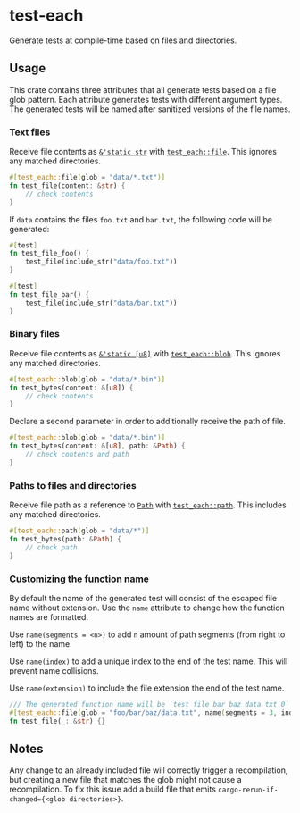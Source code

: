 
# test-each

Generate tests at compile-time based on files and directories.

## Usage

This crate contains three attributes that all generate tests based on a file glob pattern. Each attribute generates tests with different argument types. The generated tests will be named after sanitized versions of the file names.

### Text files

Receive file contents as [`&'static str`](std::str) with [`test_each::file`](crate::file). This ignores any matched directories.

```rust
#[test_each::file(glob = "data/*.txt")]
fn test_file(content: &str) {
    // check contents
}
```

If `data` contains the files `foo.txt` and `bar.txt`, the following code will be generated:

```rust
#[test]
fn test_file_foo() {
    test_file(include_str("data/foo.txt"))
}

#[test]
fn test_file_bar() {
    test_file(include_str("data/bar.txt"))
}
```

### Binary files

Receive file contents as [`&'static [u8]`](std::slice) with [`test_each::blob`](crate::file). This ignores any matched directories.

```rust
#[test_each::blob(glob = "data/*.bin")]
fn test_bytes(content: &[u8]) {
    // check contents
}
```

Declare a second parameter in order to additionally receive the path of file.

```rust
#[test_each::blob(glob = "data/*.bin")]
fn test_bytes(content: &[u8], path: &Path) {
    // check contents and path
}
```

### Paths to files and directories

Receive file path as a reference to [`Path`](std::path::Path) with [`test_each::path`](crate::path). This includes any matched directories.

```rust
#[test_each::path(glob = "data/*")]
fn test_bytes(path: &Path) {
    // check path
}
```

### Customizing the function name

By default the name of the generated test will consist of the escaped file name without extension. Use the `name` attribute to change how the function names are formatted. 

Use `name(segments = <n>)` to add `n` amount of path segments (from right to left) to the name.

Use `name(index)` to add a unique index to the end of the test name. This will prevent name collisions.

Use `name(extension)` to include the file extension the end of the test name.

```rust
/// The generated function name will be `test_file_bar_baz_data_txt_0`
#[test_each::file(glob = "foo/bar/baz/data.txt", name(segments = 3, index, extension))]
fn test_file(_: &str) {}
```

## Notes

Any change to an already included file will correctly trigger a recompilation, but creating a new file that matches the glob might not cause a recompilation.
To fix this issue add a build file that emits `cargo-rerun-if-changed={<glob directories>}`.

